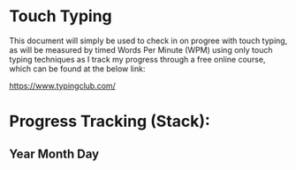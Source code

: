 # Touch Typing
This document will simply be used to check in on progree with touch typing, as will be measured by timed Words Per Minute (WPM) using only touch typing techniques as I track my progress through a free online course, which can be found at the below link:

https://www.typingclub.com/

# Progress Tracking (Stack):
## Year Month Day

